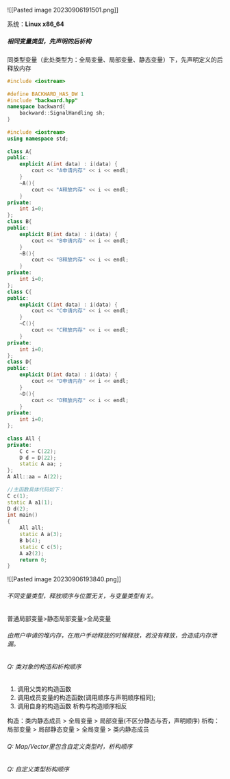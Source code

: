 ![[Pasted image 20230906191501.png]]

系统：**Linux x86_64**

##### 相同变量类型，先声明的后析构
同类型变量（此处类型为：全局变量、局部变量、静态变量）下，先声明定义的后释放内存
```c++
#include <iostream>  
  
#define BACKWARD_HAS_DW 1  
#include "backward.hpp"  
namespace backward{  
    backward::SignalHandling sh;  
}  
  
#include <iostream>  
using namespace std;  
  
class A{  
public:  
    explicit A(int data) : i(data) {  
        cout << "A申请内存" << i << endl;  
    }  
    ~A(){  
        cout << "A释放内存" << i << endl;  
    }  
private:  
    int i=0;  
};  
class B{  
public:  
    explicit B(int data) : i(data) {  
        cout << "B申请内存" << i << endl;  
    }  
    ~B(){  
        cout << "B释放内存" << i << endl;  
    }  
private:  
    int i=0;  
};  
class C{  
public:  
    explicit C(int data) : i(data) {  
        cout << "C申请内存" << i << endl;  
    }  
    ~C(){  
        cout << "C释放内存" << i << endl;  
    }  
private:  
    int i=0;  
};  
class D{  
public:  
    explicit D(int data) : i(data) {  
        cout << "D申请内存" << i << endl;  
    }  
    ~D(){  
        cout << "D释放内存" << i << endl;  
    }  
private:  
    int i=0;  
};  
  
class All {  
private:  
    C c = C(22);  
    D d = D(22);  
    static A aa; ;  
};  
A All::aa = A(22);  
  
//主函数具体代码如下：  
C c(1);  
static A a1(1);  
D d(2);  
int main()  
{  
    All all;  
    static A a(3);  
    B b(4);  
    static C c(5);  
    A a2(2);  
    return 0;  
}
```
![[Pasted image 20230906193840.png]]
###### 不同变量类型，释放顺序与位置无关，与变量类型有关。
 普通局部变量>静态局部变量>全局变量

###### 由用户申请的堆内存，在用户手动释放的时候释放，若没有释放，会造成内存泄漏。

###### Q: 类对象的构造和析构顺序
1. 调用父类的构造函数
2. 调用成员变量的构造函数(调用顺序与声明顺序相同);
3. 调用自身的构造函数
 析构与构造顺序相反

构造：类内静态成员 > 全局变量 > 局部变量(不区分静态与否，声明顺序)
析构：局部变量 > 局部静态变量 > 全局变量 > 类内静态成员
###### Q: Map/Vector里包含自定义类型时，析构顺序
###### Q: 自定义类型析构顺序
